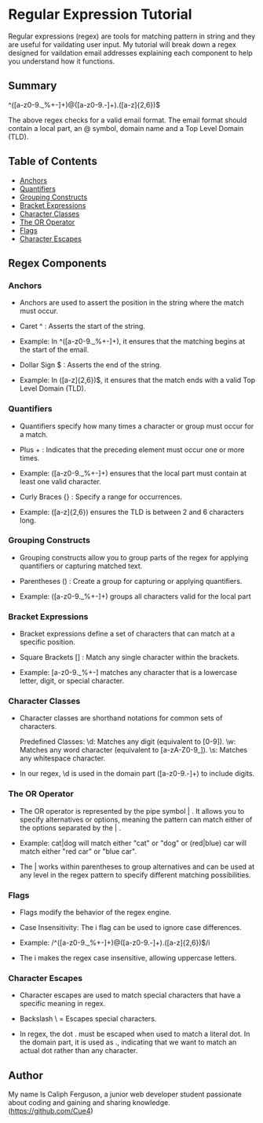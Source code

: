 # Regular Expression Tutorial

Regular expressions (regex) are tools for matching pattern in string and they are useful for vaildating user input. My tutorial will break down a regex designed for vaildation email addresses explaining each component to help you understand how it functions.

## Summary

^([a-z0-9._%+-]+)@([a-z0-9.-]+)\.([a-z]{2,6})$

The above regex checks for a valid email format. The email format should contain a local part, an @ symbol, domain name and a Top Level Domain (TLD). 

## Table of Contents

- [Anchors](#anchors)
- [Quantifiers](#quantifiers)
- [Grouping Constructs](#grouping-constructs)
- [Bracket Expressions](#bracket-expressions)
- [Character Classes](#character-classes)
- [The OR Operator](#the-or-operator)
- [Flags](#flags)
- [Character Escapes](#character-escapes)

## Regex Components

### Anchors

*   Anchors are used to assert the position in the string where the match must occur.

*   Caret  ^ : Asserts the start of the string.

*   Example: In ^([a-z0-9._%+-]+), it ensures that the matching begins at the start of the email.

*   Dollar Sign  $ : Asserts the end of the string.

*   Example: In ([a-z]{2,6})$, it ensures that the match ends with a valid Top Level Domain (TLD).

### Quantifiers

*   Quantifiers specify how many times a character or group must occur for a match.

*   Plus  + : Indicates that the preceding element must occur one or more times.

*   Example: ([a-z0-9._%+-]+) ensures that the local part must contain at least one valid character.

*   Curly Braces  {} : Specify a range for occurrences.

*   Example: ([a-z]{2,6}) ensures the TLD is between 2 and 6 characters long.

### Grouping Constructs

*   Grouping constructs allow you to group parts of the regex for applying quantifiers or capturing matched text.

*   Parentheses  () : Create a group for capturing or applying quantifiers.

*   Example: ([a-z0-9._%+-]+) groups all characters valid for the local part

### Bracket Expressions

*   Bracket expressions define a set of characters that can match at a specific position.

*   Square Brackets  [] : Match any single character within the brackets.

*   Example: [a-z0-9._%+-] matches any character that is a lowercase letter, digit, or special character.

### Character Classes

*   Character classes are shorthand notations for common sets of characters.

    Predefined Classes:
    \d: Matches any digit (equivalent to [0-9]).
    \w: Matches any word character (equivalent to [a-zA-Z0-9_]).
    \s: Matches any whitespace character.

*   In our regex, \d is used in the domain part ([a-z0-9.-]+) to include digits.

### The OR Operator

*   The OR operator is represented by the pipe symbol | . It allows you to specify alternatives or options, meaning the pattern can match either of the options separated by the | .

*   Example: cat|dog will match either "cat" or "dog" or (red|blue) car will match either "red car" or "blue car".

*   The | works within parentheses to group alternatives and can be used at any level in the regex pattern to specify different matching possibilities.

### Flags

*   Flags modify the behavior of the regex engine.

*   Case Insensitivity: The  i  flag can be used to ignore case differences.

*   Example: /^([a-z0-9._%+-]+)@([a-z0-9.-]+)\.([a-z]{2,6})$/i 

*   The  i  makes the regex case insensitive, allowing uppercase letters.

### Character Escapes

*   Character escapes are used to match special characters that have a specific meaning in regex.

*   Backslash \ = Escapes special characters.

*   In regex, the dot . must be escaped when used to match a literal dot. In the domain part, it is used as \., indicating that we want to match an actual dot rather than any character.

## Author

My name Is Caliph Ferguson, a junior web developer student passionate about coding and gaining and sharing knowledge.
(https://github.com/Cue4)
